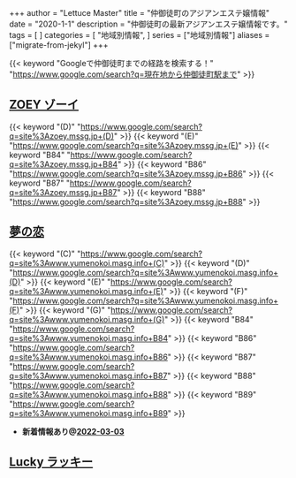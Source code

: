 +++
author = "Lettuce Master"
title = "仲御徒町のアジアンエステ嬢情報"
date = "2020-1-1"
description = "仲御徒町の最新アジアンエステ嬢情報です。"
tags = [
]
categories = [
    "地域別情報",
]
series = ["地域別情報"]
aliases = ["migrate-from-jekyl"]
+++

{{< keyword "Googleで仲御徒町までの経路を検索する！" "https://www.google.com/search?q=現在地から仲御徒町駅まで" >}}

## [ZOEY ゾーイ](http://zoey.mssg.jp/)
{{< keyword "(D)" "https://www.google.com/search?q=site%3Azoey.mssg.jp+(D)" >}} {{< keyword "(E)" "https://www.google.com/search?q=site%3Azoey.mssg.jp+(E)" >}} {{< keyword "B84" "https://www.google.com/search?q=site%3Azoey.mssg.jp+B84" >}} {{< keyword "B86" "https://www.google.com/search?q=site%3Azoey.mssg.jp+B86" >}} {{< keyword "B87" "https://www.google.com/search?q=site%3Azoey.mssg.jp+B87" >}} {{< keyword "B88" "https://www.google.com/search?q=site%3Azoey.mssg.jp+B88" >}} 

## [夢の恋](http://www.yumenokoi.masg.info/)
{{< keyword "(C)" "https://www.google.com/search?q=site%3Awww.yumenokoi.masg.info+(C)" >}} {{< keyword "(D)" "https://www.google.com/search?q=site%3Awww.yumenokoi.masg.info+(D)" >}} {{< keyword "(E)" "https://www.google.com/search?q=site%3Awww.yumenokoi.masg.info+(E)" >}} {{< keyword "(F)" "https://www.google.com/search?q=site%3Awww.yumenokoi.masg.info+(F)" >}} {{< keyword "(G)" "https://www.google.com/search?q=site%3Awww.yumenokoi.masg.info+(G)" >}} {{< keyword "B84" "https://www.google.com/search?q=site%3Awww.yumenokoi.masg.info+B84" >}} {{< keyword "B86" "https://www.google.com/search?q=site%3Awww.yumenokoi.masg.info+B86" >}} {{< keyword "B87" "https://www.google.com/search?q=site%3Awww.yumenokoi.masg.info+B87" >}} {{< keyword "B88" "https://www.google.com/search?q=site%3Awww.yumenokoi.masg.info+B88" >}} {{< keyword "B89" "https://www.google.com/search?q=site%3Awww.yumenokoi.masg.info+B89" >}} 

- **新着情報あり@[2022-03-03](/post/2022-03-03)**
## [Lucky ラッキー](https://luckyrelax.jimdofree.com/)



